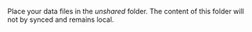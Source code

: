 Place your data files in the *unshared* folder.
The content of this folder will not by synced and remains local. 
